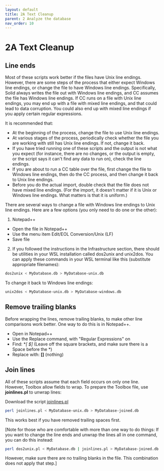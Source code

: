 ```yaml
---
layout: default
title: 2A Text Cleanup
parent: 2 Analyze the database
nav_order: 10
---
```

# 2A Text Cleanup
## Line ends
Most of these scripts work better if the files have Unix line endings.  However, there are some steps of the process that either expect Windows line endings, or change the file to have Windows line endings.  Specifically, Solid always writes the file out with Windows line endings, and CC assumes the file has Windows line endings.  If CC runs on a file with Unix line endings, you may end up with a file with mixed line endings, and that could lead to data corruption.   You could also end up with mixed line endings if you apply certain regular expressions.

It is recommended that:
- At the beginning of the process, change the file to use Unix line endings.
- At various stages of the process, periodically check whether the file you are working with still has Unix line endings.  If not, change it back.
- If you have tried running one of these scripts and the output is not what you expect (for instance, there are no changes, or the output is empty, or the script says it can't find any data to run on), check the line endings.
- If you are about to run a CC table over the file, first change the file to Windows line endings, then do the CC process, and then change it back to Unix line endings.
- Before you do the actual import, double check that the file does not have mixed line endings.  (For the import, it doesn't matter if it is Unix or Windows line endings.  What matters is that it is uniform.)

There are several ways to change a file with Windows line endings to Unix line endings.  Here are a few options (you only need to do one or the other):

1. Notepad++
- Open the file in Notepad++
- Use the menu item Edit/EOL Conversion/Unix (LF)
- Save file

2. If you followed the instructions in the Infrastructure section, there should be utilities in your WSL installation called dos2unix and unix2dos.  You can apply these commands in your WSL terminal like this (substitute appropriate filenames):
```bash
dos2unix < MyDatabase.db > MyDatabase-unix.db
```
To change it back to Windows line endings:
```bash
unix2dos < MyDatabase-unix.db > MyDatabase-windows.db
```

## Remove trailing blanks
Before wrapping the lines, remove trailing blanks, to make other line comparisons work better.  One way to do this is in Notepad++.
- Open in Notepad++
- Use  the Replace command, with "Regular Expressions" on
- Find: **[ *$]**  (Leave off the square brackets, and make sure there is a Space before the *)
- Replace with: **[]** (nothing)

## Join lines
All of these scripts assume that each field occurs on only one line.  However, Toolbox allow fields to wrap.  To prepare the Toolbox file, use **joinlines.pl** to unwrap lines:

Download the script [joinlines.pl](https://github.com/sil-dictionary-lexical-services/TextCleanup/blob/master/joinlines.pl)
```bash
perl joinlines.pl < MyDatabase-unix.db > MyDatabase-joined.db
```

This works best if you have removed trailing spaces first.

[Note for those who are comfortable with more than one way to do things:  If you want to change the line ends and unwrap the lines all in one command, you can do this instead:

```bash
perl dos2unix.pl < MyDatabase.db | joinlines.pl > MyDatabase-joined.db
```

However, make sure there are no trailing blanks in the file.  This combination does not apply that step.]
